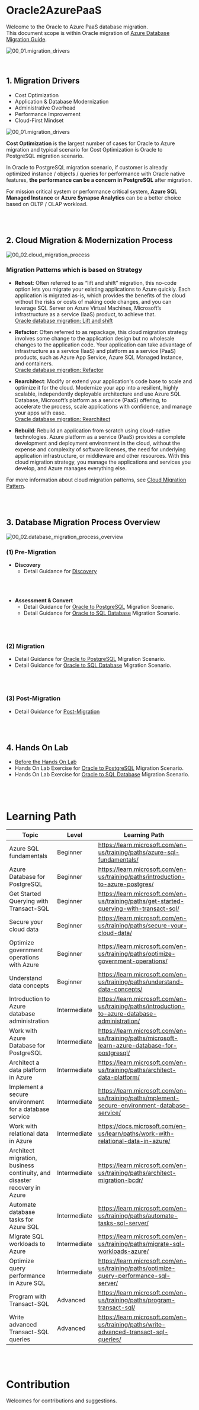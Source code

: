
# **Oracle2AzurePaaS**

Welcome to the Oracle to Azure PaaS database migration.</br>
This document scope is within Oracle migration of [Azure Database Migration Guide](https://learn.microsoft.com/en-us/data-migration/). </br>

![00_01.migration_drivers](./01.MigrationStrategy/Resources/Image/00_00.azure_database_migration.png)
</br>

</br>

## **1. Migration Drivers**

- Cost Optimization
- Application & Database Modernization
- Administrative Overhead
- Performance Improvement
- Cloud-First Mindset

![00_01.migration_drivers](./01.MigrationStrategy/Resources/Image/00_01.migration_drivers.png)
</br>

**Cost Optimization** is the largest number of cases for Oracle to Azure migration and typical scenario for Cost Optimization is Oracle to PostgreSQL migration scenario. </br>

In Oracle to PostgreSQL migration scenario, if customer is already optimized instance / objects / queries for performance with Oracle native features, **the performance can be a concern in PostgreSQL** after migration. </br>

For mission critical system or performance critical system, **Azure SQL Managed Instance** or **Azure Synapse Analytics** can be a better choice based on OLTP / OLAP workload. </br>

</br>

</br>

## **2. Cloud Migration & Modernization Process**

![00_02.cloud_migration_process](./01.MigrationStrategy/Resources/Image/00_02.cloud_migration_process.png "cloud_migration_process")
</br>

### **Migration Patterns which is based on Strategy**

- **Rehost**: Often referred to as “lift and shift” migration, this no-code option lets you migrate your existing applications to Azure quickly. Each application is migrated as-is, which provides the benefits of the cloud without the risks or costs of making code changes, and you can leverage SQL Server on Azure Virtual Machines, Microsoft’s infrastructure as a service (IaaS) product, to achieve that. </br>
[Oracle database migration: Lift and shift](https://learn.microsoft.com/en-us/azure/architecture/example-scenario/oracle-migrate/oracle-migration-lift-shift)

- **Refactor**: Often referred to as repackage, this cloud migration strategy involves some change to the application design but no wholesale changes to the application code. Your application can take advantage of infrastructure as a service (IaaS) and platform as a service (PaaS) products, such as Azure App Service, Azure SQL Managed Instance, and containers. </br>
[Oracle database migration: Refactor](https://learn.microsoft.com/en-us/azure/architecture/example-scenario/oracle-migrate/oracle-migration-refactor)

- **Rearchitect**: Modify or extend your application's code base to scale and optimize it for the cloud. Modernize your app into a resilient, highly scalable, independently deployable architecture and use Azure SQL Database, Microsoft’s platform as a service (PaaS) offering, to accelerate the process, scale applications with confidence, and manage your apps with ease. </br>
[Oracle database migration: Rearchitect](https://learn.microsoft.com/en-us/azure/architecture/example-scenario/oracle-migrate/oracle-migration-rearchitect)

- **Rebuild**: Rebuild an application from scratch using cloud-native technologies. Azure platform as a service (PaaS) provides a complete development and deployment environment in the cloud, without the expense and complexity of software licenses, the need for underlying application infrastructure, or middleware and other resources. With this cloud migration strategy, you manage the applications and services you develop, and Azure manages everything else.

For more information about cloud migration patterns, see [Cloud Migration Pattern](https://learn.microsoft.com/en-us/azure/cloud-adoption-framework/migrate/azure-best-practices/contoso-migration-overview#migration-patterns).

</br>

</br>

## **3. Database Migration Process Overview**

![00_02.database_migration_process_overview](./01.MigrationStrategy/Resources/Image/00_02.database_migration_process_overview.png "database_migration_process_overview")
</br>

### **(1) Pre-Migration**

- **Discovery**
  - Detail Guidance for [Discovery](./01.MigrationStrategy/01_01.Discovery.md)
</br>

</br>

- **Assessment & Convert**
  - Detail Guidance for [Oracle to PostgreSQL](./02.Oracle2PostgreSQL/02_01.Assessment_N_Convert.md) Migration Scenario.
  - Detail Guidance for [Oracle to SQL Database](./03.Oracle2SQL/03_01.Assessment_N_Convert.md) Migration Scenario.
</br>

</br>

### **(2) Migration**

- Detail Guidance for [Oracle to PostgreSQL](./02.Oracle2PostgreSQL/02_02.Migration.md) Migration Scenario.
- Detail Guidance for [Oracle to SQL Database](./03.Oracle2SQL/03_02.Migration.md) Migration Scenario.
</br>

</br>

### **(3) Post-Migration**

- Detail Guidance for [Post-Migration](./01.MigrationStrategy/01_02.PostMigration.md)
</br>

</br>

## **4. Hands On Lab**

- [Before the Hands On Lab](https://github.com/microsoft/MCW-Migrating-Oracle-to-Azure-SQL-and-PostgreSQL/blob/master/Hands-on%20lab/Before%20the%20HOL%20-%20Migrating%20Oracle%20to%20Azure%20SQL%20and%20PostgreSQL.md)
- Hands On Lab Exercise for [Oracle to PostgreSQL](https://github.com/microsoft/MCW-Migrating-Oracle-to-Azure-SQL-and-PostgreSQL/blob/master/Hands-on%20lab/HOL%20step-by-step%20-%20Migrating%20Oracle%20to%20Azure%20SQL.md) Migration Scenario.
- Hands On Lab Exercise for [Oracle to SQL Database](https://github.com/microsoft/MCW-Migrating-Oracle-to-Azure-SQL-and-PostgreSQL/blob/master/Hands-on%20lab/HOL%20step-by-step%20-%20Migrating%20Oracle%20to%20PostgreSQL.md) Migration Scenario.
</br>

</br>

# **Learning Path**

|Topic|Level|Learning Path|
|-----|-----|-------------|
|Azure SQL fundamentals|Beginner|https://learn.microsoft.com/en-us/training/paths/azure-sql-fundamentals/|
|Azure Database for PostgreSQL|Beginner|https://learn.microsoft.com/en-us/training/paths/introduction-to-azure-postgres/|
|Get Started Querying with Transact-SQL|Beginner|https://learn.microsoft.com/en-us/training/paths/get-started-querying-with-transact-sql/|
|Secure your cloud data|Beginner|https://learn.microsoft.com/en-us/training/paths/secure-your-cloud-data/|
|Optimize government operations with Azure|Beginner|https://learn.microsoft.com/en-us/training/paths/optimize-government-operations/|
|Understand data concepts|Beginner|https://learn.microsoft.com/en-us/training/paths/understand-data-concepts/|
|Introduction to Azure database administration|Intermediate|https://learn.microsoft.com/en-us/training/paths/introduction-to-azure-database-administration/|
|Work with Azure Database for PostgreSQL|Intermediate|https://learn.microsoft.com/en-us/training/paths/microsoft-learn-azure-database-for-postgresql/|
|Architect a data platform in Azure|Intermediate|https://learn.microsoft.com/en-us/training/paths/architect-data-platform/|
|Implement a secure environment for a database service|Intermediate|https://learn.microsoft.com/en-us/training/paths/mplement-secure-environment-database-service/|
|Work with relational data in Azure|Intermediate|https://docs.microsoft.com/en-us/learn/paths/work-with-relational-data-in-azure/|
|Architect migration, business continuity, and disaster recovery in Azure|Intermediate|https://learn.microsoft.com/en-us/training/paths/architect-migration-bcdr/|
|Automate database tasks for Azure SQL|Intermediate|https://learn.microsoft.com/en-us/training/paths/automate-tasks-sql-server/|
|Migrate SQL workloads to Azure|Intermediate|https://learn.microsoft.com/en-us/training/paths/migrate-sql-workloads-azure/|
|Optimize query performance in Azure SQL|Intermediate|https://learn.microsoft.com/en-us/training/paths/optimize-query-performance-sql-server/|
|Program with Transact-SQL|Advanced|https://learn.microsoft.com/en-us/training/paths/program-transact-sql/|
|Write advanced Transact-SQL queries|Advanced|https://learn.microsoft.com/en-us/training/paths/write-advanced-transact-sql-queries/|

</br>

</br>

# **Contribution**

Welcomes for contributions and suggestions.
